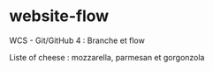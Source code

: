# website-flow
WCS - Git/GitHub 4 : Branche et flow

Liste of cheese : 
mozzarella, parmesan et gorgonzola